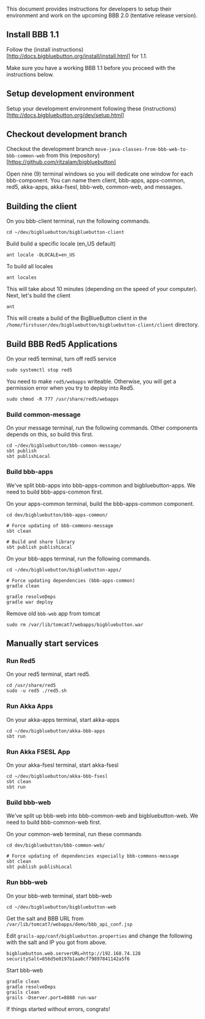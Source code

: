 This document provides instructions for developers to setup their
environment and work on the upcoming BBB 2.0 (tentative release version).

## Install BBB 1.1

Follow the (install instructions)[http://docs.bigbluebutton.org/install/install.html] for 1.1.

Make sure you have a working BBB 1.1 before you proceed with the instructions below.

## Setup development environment

Setup your development environment following these (instructions)[http://docs.bigbluebutton.org/dev/setup.html]

## Checkout development branch

Checkout the development branch `move-java-classes-from-bbb-web-to-bbb-common-web` from this (repository)[https://github.com/ritzalam/bigbluebutton]

Open nine (9) terminal windows so you will dedicate one window for each bbb-component. 
You can name them client, bbb-apps, apps-common, red5, akka-apps, akka-fsesl, bbb-web, common-web, and messages.


## Building the client

On you bbb-client terminal, run the following commands.

```
cd ~/dev/bigbluebutton/bigbluebutton-client
```

Build build a specific locale (en_US default)

```
ant locale -DLOCALE=en_US
```

To build all locales

```
ant locales
```

This will take about 10 minutes (depending on the speed of your computer).  Next, let's build the client

```
ant
```

This will create a build of the BigBlueButton client in the `/home/firstuser/dev/bigbluebutton/bigbluebutton-client/client` directory.


## Build BBB Red5 Applications

On your red5 terminal, turn off red5 service

```
sudo systemctl stop red5
```

You need to make `red5/webapps` writeable. Otherwise, you will get a permission error when you try to deploy into Red5.

```
sudo chmod -R 777 /usr/share/red5/webapps
```

### Build common-message

On your message terminal, run the following commands. Other components depends on this, so build this first.


```
cd ~/dev/bigbluebutton/bbb-common-message/
sbt publish
sbt publishLocal
```

### Build bbb-apps

We've split bbb-apps into bbb-apps-common and bigbluebutton-apps. We need to build bbb-apps-common first.

On your apps-common terminal, build the bbb-apps-common component.

```
cd dev/bigbluebutton/bbb-apps-common/

# Force updating of bbb-commons-message
sbt clean

# Build and share library
sbt publish publishLocal
```

On your bbb-apps terminal, run the following commands.

```
cd ~/dev/bigbluebutton/bigbluebutton-apps/

# Force updating dependencies (bbb-apps-common)
gradle clean

gradle resolveDeps
gradle war deploy
```

Remove old `bbb-web` app from tomcat

```
sudo rm /var/lib/tomcat7/webapps/bigbluebutton.war
```

## Manually start services

### Run Red5

On your red5 terminal, start red5.

```
cd /usr/share/red5
sudo -u red5 ./red5.sh
```

### Run Akka Apps

On your akka-apps terminal, start akka-apps

```
cd ~/dev/bigbluebutton/akka-bbb-apps
sbt run
```

### Run Akka FSESL App

On your akka-fsesl terminal, start akka-fsesl

```
cd ~/dev/bigbluebutton/akka-bbb-fsesl
sbt clean
sbt run
```

### Build bbb-web

We've split up bbb-web into bbb-common-web and bigbluebutton-web. We need to build
bbb-common-web first.

On your common-web terminal, run these commands


```
cd dev/bigbluebutton/bbb-common-web/

# Force updating of dependencies especially bbb-commons-message
sbt clean
sbt publish publishLocal
```


### Run bbb-web

On your bbb-web terminal, start bbb-web

```
cd ~/dev/bigbluebutton/bigbluebutton-web
```

Get the salt and BBB URL from `/var/lib/tomcat7/webapps/demo/bbb_api_conf.jsp`

Edit `grails-app/conf/bigbluebutton.properties` and change the following with
the salt and IP you got from above.

```
bigbluebutton.web.serverURL=http://192.168.74.128
securitySalt=856d5e0197b1aa0cf79897841142a5f6
```

Start bbb-web

```
gradle clean
gradle resolveDeps
grails clean
grails -Dserver.port=8888 run-war
```

If things started without errors, congrats! 






